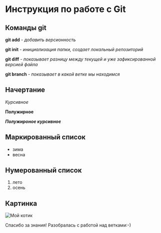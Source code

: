 # Инструкция по работе с Git

## Команды git

 **git add** - *добавить версионность*

 **git init** - *инициализация папки, создает локальный репозиторий*

 **git diff** - *показывает разницу между текущей и уже зафиксированной версией файла*

 **git branch** - *показывает в какой ветке мы находимся*

## Начертание

*Курсивное*

**Полужирное**

***Полужироное курсивное***

## Маркированный список
* зима
* весна
## Нумерованный список
1. лето
2. осень

 ## Картинка
 ![Мой котик](My_cat.jpg)



Спасибо за знания! Разобралась с работой над ветками:-)